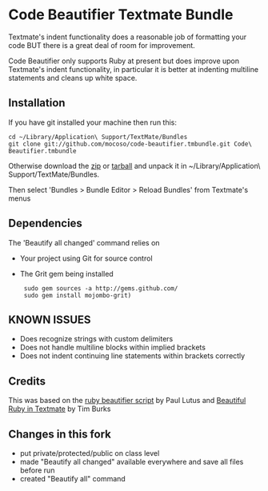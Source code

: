# Code Beautifier Textmate Bundle

Textmate's indent functionality does a reasonable job of formatting your code BUT there is a great deal of room for improvement.

Code Beautifier only supports Ruby at present but does improve upon Textmate's indent functionality, in particular it is better at indenting multiline statements and cleans up white space.

## Installation

If you have git installed your machine then run this:

    cd ~/Library/Application\ Support/TextMate/Bundles
    git clone git://github.com/mocoso/code-beautifier.tmbundle.git Code\ Beautifier.tmbundle

Otherwise download the [zip][] or [tarball][] and unpack it in ~/Library/Application\ Support/TextMate/Bundles.

  [zip]:http://github.com/mocoso/code-beautifier.tmbundle/zipball/master
  [tarball]:http://github.com/mocoso/code-beautifier.tmbundle/tarball/master

Then select 'Bundles > Bundle Editor > Reload Bundles' from Textmate's menus

## Dependencies

The 'Beautify all changed' command relies on

 - Your project using Git for source control
 - The Grit gem being installed

        sudo gem sources -a http://gems.github.com/
        sudo gem install mojombo-grit)

## KNOWN ISSUES

 - Does recognize strings with custom delimiters
 - Does not handle multiline blocks within implied brackets
 - Does not indent continuing line statements within brackets correctly

## Credits

This was based on the [ruby beautifier script][rbs] by Paul Lutus and [Beautiful Ruby in Textmate][brit] by Tim Burks

  [rbs]:http://www.arachnoid.com/ruby/rubyBeautifier.html
  [brit]:http://blog.neontology.com/posts/2006/05/10/beautiful-ruby-in-textmate

## Changes in this fork

 - put private/protected/public on class level
 - made "Beautify all changed" available everywhere and save all files before run
 - created "Beautify all" command
